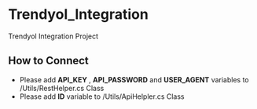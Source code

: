 # Trendyol_Integration
Trendyol Integration Project

## How to Connect
 - Please add **API_KEY** , **API_PASSWORD** and **USER_AGENT** variables to /Utils/RestHelper.cs Class  
 - Please add **ID** variable to /Utils/ApiHelpler.cs Class

